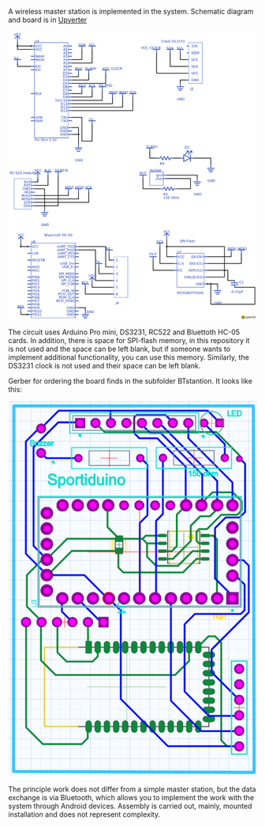 A wireless master station is implemented in the system. Schematic diagram and board is in [Upverter](https://upverter.com/AlexanderVolikov/55b140a993222192/Sportiduino-BTstantion/)

![](/hardware/MasterStation/bluetooth/BTstation.png)

The circuit uses Arduino Pro mini, DS3231, RC522 and Bluettoth HC-05 cards. In addition, there is space for SPI-flash memory, in this repository it is not used and the space can be left blank, but if someone wants to implement additional functionality, you can use this memory. Similarly, the DS3231 clock is not used and their space can be left blank.

Gerber for ordering the board finds in the subfolder BTstantion. It looks like this:

![](/hardware/MasterStation/bluetooth/PCB_BTstation.PNG)

The principle work does not differ from a simple master station, but the data exchange is via Bluetooth, which allows you to implement the work with the system through Android devices. Assembly is carried out, mainly, mounted installation and does not represent complexity.
